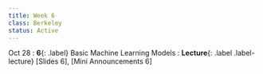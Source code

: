 ```yaml
---
title: Week 6
class: Berkeley
status: Active
---
```


 Oct 28
: **6**{: .label} Basic Machine Learning Models
: **Lecture**{: .label .label-lecture} [Slides 6], [Mini Announcements 6]
